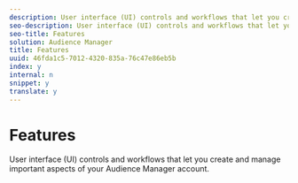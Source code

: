 ```yaml
---
description: User interface (UI) controls and workflows that let you create and manage important aspects of your Audience Manager account.
seo-description: User interface (UI) controls and workflows that let you create and manage important aspects of your Audience Manager account.
seo-title: Features
solution: Audience Manager
title: Features
uuid: 46fda1c5-7012-4320-835a-76c47e86eb5b
index: y
internal: n
snippet: y
translate: y
---
```


# Features

User interface (UI) controls and workflows that let you create and manage important aspects of your Audience Manager account.


